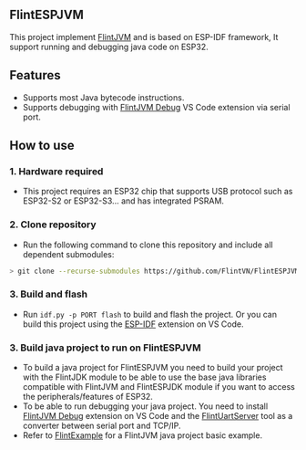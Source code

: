 ## FlintESPJVM
This project implement [FlintJVM](https://github.com/FlintVN/FlintJVM) and is based on ESP-IDF framework, It support running and debugging java code on ESP32.
## Features
- Supports most Java bytecode instructions.
- Supports debugging with [FlintJVM Debug](https://marketplace.visualstudio.com/items?itemName=ElectricThanhTung.flintjvm-debugger) VS Code extension via serial port.
## How to use
### 1. Hardware required
- This project requires an ESP32 chip that supports USB protocol such as ESP32-S2 or ESP32-S3... and has integrated PSRAM.
### 2. Clone repository
- Run the following command to clone this repository and include all dependent submodules:
```sh
> git clone --recurse-submodules https://github.com/FlintVN/FlintESPJVM.git
```
### 3. Build and flash
- Run `idf.py -p PORT flash` to build and flash the project. Or you can build this project using the [ESP-IDF](https://marketplace.visualstudio.com/items?itemName=espressif.esp-idf-extension) extension on VS Code.
### 3. Build java project to run on FlintESPJVM
- To build a java project for FlintESPJVM you need to build your project with the FlintJDK module to be able to use the base java libraries compatible with FlintJVM and FlintESPJDK module if you want to access the peripherals/features of ESP32.
- To be able to run debugging your java project. You need to install [FlintJVM Debug](https://marketplace.visualstudio.com/items?itemName=ElectricThanhTung.flintjvm-debugger) extension on VS Code and the [FlintUartServer](https://github.com/FlintVN/FlintUARTServer) tool as a converter between serial port and TCP/IP.
- Refer to [FlintExample](https://github.com/FlintVN/FlintExample) for a FlintJVM java project basic example.